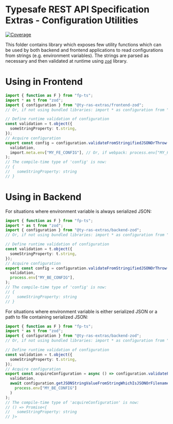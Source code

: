 # Typesafe REST API Specification Extras - Configuration Utilities

[![Coverage](https://codecov.io/gh/ty-ras/extras-zod/branch/main/graph/badge.svg?flag=config)](https://codecov.io/gh/ty-ras/extras-zod)

This folder contains library which exposes few utility functions which can be used by both backend and frontend applications to read configurations from strings (e.g. environment variables).
The strings are parsed as necessary and then validated at runtime using [`zod`](https://github.com/colinhacks/zod) library.

# Using in Frontend

```ts
import { function as F } from "fp-ts";
import * as t from "zod";
import { configuration } from "@ty-ras-extras/frontend-zod";
// Or, if not using bundled libraries: import * as configuration from "@ty-ras-extras/config-zod/string";

// Define runtime validation of configuration
const validation = t.object({
  someStringProperty: t.string,
});
// Acquire configuration
export const config = configuration.validateFromStringifiedJSONOrThrow(
  validation,
  import.meta.env["MY_FE_CONFIG"], // Or, if webpack: process.env["MY_FE_CONFIG"]),
);
// The compile-time type of 'config' is now:
// {
//   someStringProperty: string
// }
```

# Using in Backend
For situations where environment variable is always serialized JSON:
```ts
import { function as F } from "fp-ts";
import * as t from "zod";
import { configuration } from "@ty-ras-extras/backend-zod";
// Or, if not using bundled libraries: import * as configuration from "@ty-ras-extras/config-zod";

// Define runtime validation of configuration
const validation = t.object({
  someStringProperty: t.string,
});
// Acquire configuration
export const config = configuration.validateFromStringifiedJSONOrThrow(
  validation,
  process.env["MY_BE_CONFIG"],
);
// The compile-time type of 'config' is now:
// {
//   someStringProperty: string
// }
```

For situations where environment variable is either serialized JSON or a path to file containing serialized JSON:
```ts
import { function as F } from "fp-ts";
import * as t from "zod";
import { configuration } from "@ty-ras-extras/backend-zod";
// Or, if not using bundled libraries: import * as configuration from "@ty-ras-extras/config-zod";

// Define runtime validation of configuration
const validation = t.object({
  someStringProperty: t.string,
});
// Acquire configuration
export const acquireConfiguration = async () => configuration.validateFromStringifiedJSONOrThrow(
  validation,
  await configuration.getJSONStringValueFromStringWhichIsJSONOrFilename(
    process.env["MY_BE_CONFIG"]
  )
);
// The compile-time type of 'acquireConfiguration' is now:
// () => Promise<{
//   someStringProperty: string
// }>
```
